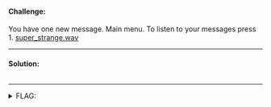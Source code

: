 #### Challenge:

You have one new message. Main menu. To listen to your messages press 1. [super_strange.wav](./super_strange.wav ":ignore")

---

#### Solution:

```bash
```

---

<details><summary>FLAG:</summary>

```
utctf{5ecret_f1@9_do_not_5h@re}
```

</details>
<br/>
